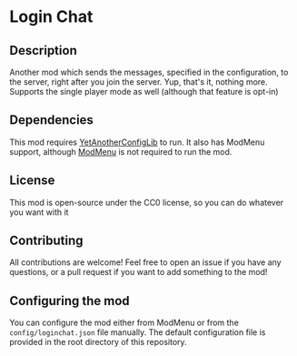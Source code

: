 # Login Chat
## Description
Another mod which sends the messages, specified in the configuration, to the server, right after you join the server.
Yup, that's it, nothing more. Supports the single player mode as well (although that feature is opt-in)

## Dependencies
This mod requires [YetAnotherConfigLib](http://modrinth.com/mod/yacl/versions?g=1.20.1) to run. It also has ModMenu
support, although [ModMenu](http://modrinth.com/mod/modmenu/versions?g=1.20.1) is not required to run the mod.

## License
This mod is open-source under the CC0 license, so you can do whatever you want with it

## Contributing
All contributions are welcome! Feel free to open an issue if you have any questions, or a pull request if you want
to add something to the mod!

## Configuring the mod
You can configure the mod either from ModMenu or from the `config/loginchat.json` file manually. The default
configuration file is provided in the root directory of this repository.